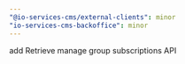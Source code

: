 ```yaml
---
"@io-services-cms/external-clients": minor
"io-services-cms-backoffice": minor
---
```


add Retrieve manage group subscriptions API
